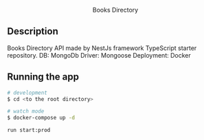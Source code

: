 
  <p align="center">Books Directory</p>

## Description

Books Directory API made by NestJs framework TypeScript starter repository.
DB: MongoDb
Driver: Mongoose
Deployment: Docker

## Running the app

```bash
# development
$ cd <to the root directory>

# watch mode
$ docker-compose up -d

run start:prod

```
